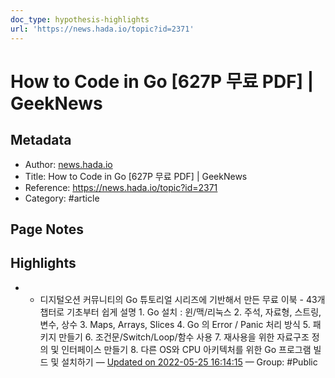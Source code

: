 ```yaml
---
doc_type: hypothesis-highlights
url: 'https://news.hada.io/topic?id=2371'
---
```


# How to Code in Go [627P 무료 PDF] | GeekNews

## Metadata
- Author: [news.hada.io]()
- Title: How to Code in Go [627P 무료 PDF] | GeekNews
- Reference: https://news.hada.io/topic?id=2371
- Category: #article

## Page Notes
## Highlights
- - 디지털오션 커뮤니티의 Go 튜토리얼 시리즈에 기반해서 만든 무료 이북 - 43개 챕터로 기초부터 쉽게 설명 1. Go 설치 : 윈/맥/리눅스 2. 주석, 자료형, 스트링, 변수, 상수 3. Maps, Arrays, Slices 4. Go 의 Error / Panic 처리 방식 5. 패키지 만들기 6. 조건문/Switch/Loop/함수 사용 7. 재사용을 위한 자료구조 정의 및 인터페이스 만들기 8. 다른 OS와 CPU 아키텍처를 위한 Go 프로그램 빌드 및 설치하기 — [Updated on 2022-05-25 16:14:15](https://hyp.is/STsQBtv6EeyRW2OJCVs_1w/news.hada.io/topic?id=2371) — Group: #Public



